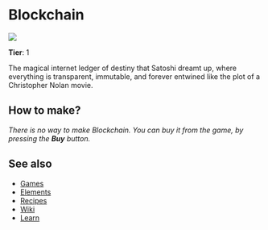# Blockchain

![](/wiki/images/item.blockchain.png)

**Tier**: 1

The magical internet ledger of destiny that Satoshi dreamt up, where everything is transparent, immutable, and forever entwined like the plot of a Christopher Nolan movie.

## How to make?

_There is no way to make Blockchain. You can buy it from the game, by pressing the **Buy** button._

## See also

* [Games](/wiki/games)
* [Elements](/wiki/elements)
* [Recipes](/wiki/recipes)
* [Wiki](/wiki/index)
* [Learn](/learn/index)